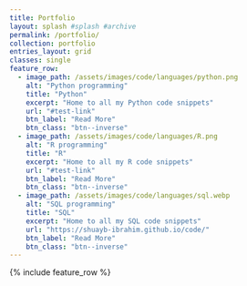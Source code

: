 ```yaml
---
title: Portfolio
layout: splash #splash #archive
permalink: /portfolio/
collection: portfolio
entries_layout: grid
classes: single
feature_row:
  - image_path: /assets/images/code/languages/python.png
    alt: "Python programming"
    title: "Python"
    excerpt: "Home to all my Python code snippets"
    url: "#test-link"
    btn_label: "Read More"
    btn_class: "btn--inverse"
  - image_path: /assets/images/code/languages/R.png
    alt: "R programming"
    title: "R"
    excerpt: "Home to all my R code snippets"
    url: "#test-link"
    btn_label: "Read More"
    btn_class: "btn--inverse"
  - image_path: /assets/images/code/languages/sql.webp
    alt: "SQL programming"
    title: "SQL"
    excerpt: "Home to all my SQL code snippets"
    url: "https://shuayb-ibrahim.github.io/code/"
    btn_label: "Read More"
    btn_class: "btn--inverse"
---
```


{% include feature_row %}
